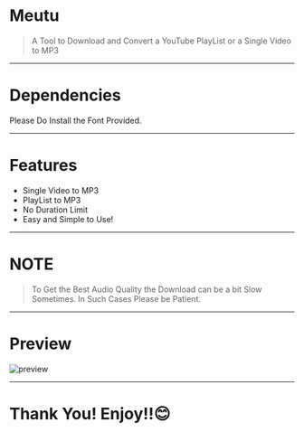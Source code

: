 # Meutu
> A Tool to Download and Convert a YouTube PlayList or a Single Video to MP3
***
# Dependencies
Please Do Install the Font Provided.
***
# Features
* Single Video to MP3
* PlayList to MP3
* No Duration Limit
* Easy and Simple to Use!
***
# NOTE
> To Get the Best Audio Quality the Download can be a bit Slow Sometimes. In Such Cases Please be Patient.
***
# Preview
![preview](https://user-images.githubusercontent.com/73626726/162634113-70d5bb88-1828-49db-a46f-f00e5a4fb074.png)
***
# Thank You! Enjoy!!😊
